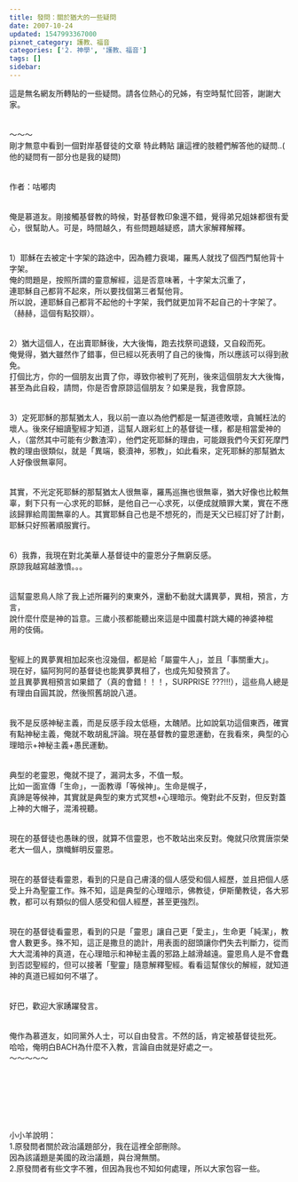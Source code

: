 ```yaml
---
title: 發問：關於猶大的一些疑問
date: 2007-10-24
updated: 1547993367000
pixnet_category: 護教、福音
categories: ['2. 神學', '護教、福音']
tags: []
sidebar: 
---
```


<p>這是無名網友所轉貼的一些疑問。請各位熱心的兄姊，有空時幫忙回答，謝謝大家。<br/><!--more--><br/><br/>～～～<br/>剛才無意中看到一個對岸基督徒的文章 特此轉貼 讓這裡的肢體們解答他的疑問..( 他的疑問有一部分也是我的疑問)<br/><br/><br/>作者：咕嘟肉 <br/><br/><br/>俺是慕道友。剛接觸基督教的時候，對基督教印象還不錯，覺得弟兄姐妹都很有愛心，很幫助人。可是，時間越久，有些問題越疑惑，請大家解釋解釋。<br/><br/><br/>1）耶穌在去被定十字架的路途中，因為體力衰竭，羅馬人就找了個西門幫他背十字架。<br/>俺的問題是，按照所謂的靈意解經，這是否意味著，十字架太沉重了，<br/>連耶穌自己都背不起來，所以要找個第三者幫他背。<br/>所以說，連耶穌自己都背不起他的十字架，我們就更加背不起自己的十字架了。（赫赫，這個有點狡辯）。<br/><br/><br/>2）猶大這個人，在出賣耶穌後，大大後悔，跑去找祭司退錢，又自殺而死。<br/>俺覺得，猶大雖然作了錯事，但已經以死表明了自己的後悔，所以應該可以得到赦免。<br/>打個比方，你的一個朋友出賣了你，導致你被判了死刑，後來這個朋友大大後悔，甚至為此自殺，請問，你是否會原諒這個朋友？如果是我，我會原諒。<br/><br/><br/>3）定死耶穌的那幫猶太人，我以前一直以為他們都是一幫道德敗壞，貪贓枉法的壞人。後來仔細讀聖經才知道，這幫人跟彩虹上的基督徒一樣，都是相當愛神的人，（當然其中可能有少數渣滓），他們定死耶穌的理由，可能跟我們今天釘死摩門教的理由很類似，就是「異端，褻瀆神，邪教」，如此看來，定死耶穌的那幫猶太人好像很無辜阿。<br/><br/><br/>其實，不光定死耶穌的那幫猶太人很無辜，羅馬巡撫也很無辜，猶大好像也比較無辜，剩下只有一心求死的耶穌，是他自己一心求死，以便成就贖罪大業，實在不應該歸罪給周圍無辜的人。其實耶穌自己也是不想死的，而是天父已經訂好了計劃，耶穌只好照著順服實行。<br/><br/><br/>6）我靠，我現在對北美華人基督徒中的靈恩分子無窮反感。<br/>原諒我越寫越激憤。。。<br/><br/><br/>這幫靈恩鳥人除了我上述所羅列的東東外，還動不動就大講異夢，異相，預言，方言，<br/>說什麼什麼是神的旨意。三歲小孩都能聽出來這是中國農村跳大繩的神婆神棍<br/>用的伎倆。<br/><br/><br/>聖經上的異夢異相加起來也沒幾個，都是給「屬靈牛人」，並且「事關重大」。<br/>現在好，貓阿狗阿的基督徒也能異夢異相了，也成先知發預言了。<br/>並且異夢異相預言如果錯了（真的會錯！！！，SURPRISE ???!!!），這些鳥人總是有理由自圓其說，然後照舊胡說八道。<br/><br/><br/>我不是反感神秘主義，而是反感手段太低極，太醜陋。比如說氣功這個東西，確實有點神秘主義，俺就不敢胡亂評論。現在基督教的靈恩運動，在我看來，典型的心理暗示+神秘主義+愚民運動。<br/><br/><br/>典型的老靈恩，俺就不提了，漏洞太多，不值一駁。<br/>比如一面宣傳「生命」，一面教導「等候神」。生命是幌子，<br/>真諦是等候神，其實就是典型的東方式冥想+心理暗示。俺對此不反對，但反對蓋上神的大帽子，混淆視聽。<br/><br/><br/>現在的基督徒也愚昧的很，就算不信靈恩，也不敢站出來反對。俺就只欣賞唐崇榮老大一個人，旗幟鮮明反靈恩。<br/><br/><br/>現在的基督徒看靈恩，看到的只是自己膚淺的個人感受和個人經歷，並且把個人感受上升為聖靈工作。殊不知，這是典型的心理暗示，佛教徒，伊斯蘭教徒，各大邪教，都可以有類似的個人感受和個人經歷，甚至更強烈。<br/><br/><br/>現在的基督徒看靈恩，看到的只是「靈恩」讓自己更「愛主」，生命更「純潔」，教會人數更多。殊不知，這正是撒旦的詭計，用表面的甜頭讓你們失去判斷力，從而大大混淆神的真道，在心理暗示和神秘主義的邪路上越滑越遠。靈恩鳥人是不會蠢到否認聖經的，但可以接著「聖靈」隨意解釋聖經。看看這幫傢伙的解經，就知道神的真道已經如何不堪了。<br/><br/><br/>好巴，歡迎大家踴躍發言。<br/><br/><br/>俺作為慕道友，如同黨外人士，可以自由發言。不然的話，肯定被基督徒批死。<br/>哈哈，俺明白BACH為什麼不入教，言論自由就是好處之一。<br/>～～～～～<br/><br/><br/><br/><br/><br/><br/><br/>小小羊說明：<br/>1.原發問者關於政治議題部分，我在這裡全部刪除。<br/>因為該議題是美國的政治議題，與台灣無關。<br/>2.原發問者有些文字不雅，但因為我也不知如何處理，所以大家包容一些。<br/><br/><br/>
</p>